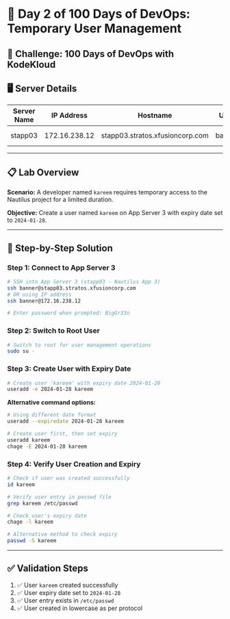 # 🚀 Day 2 of 100 Days of DevOps: Temporary User Management

## 🎯 Challenge: 100 Days of DevOps with KodeKloud

## 🖥️ Server Details
| Server Name | IP Address | Hostname | User | Purpose |
|-------------|------------|----------|------|---------|
| stapp03 | 172.16.238.12 | stapp03.stratos.xfusioncorp.com | banner | Nautilus App 3 |

---

## 📋 Lab Overview
**Scenario:** A developer named `kareem` requires temporary access to the Nautilus project for a limited duration.

**Objective:** Create a user named `kareem` on App Server 3 with expiry date set to `2024-01-28`.

---

## 🔧 Step-by-Step Solution

### Step 1: Connect to App Server 3
```bash
# SSH into App Server 3 (stapp03 - Nautilus App 3)
ssh banner@stapp03.stratos.xfusioncorp.com
# OR using IP address
ssh banner@172.16.238.12

# Enter password when prompted: BigGr33n
```

### Step 2: Switch to Root User
```bash
# Switch to root for user management operations
sudo su -
```

### Step 3: Create User with Expiry Date
```bash
# Create user 'kareem' with expiry date 2024-01-28
useradd -e 2024-01-28 kareem
```

**Alternative command options:**
```bash
# Using different date format
useradd --expiredate 2024-01-28 kareem

# Create user first, then set expiry
useradd kareem
chage -E 2024-01-28 kareem
```

### Step 4: Verify User Creation and Expiry
```bash
# Check if user was created successfully
id kareem

# Verify user entry in passwd file
grep kareem /etc/passwd

# Check user's expiry date
chage -l kareem

# Alternative method to check expiry
passwd -S kareem
```

---

## ✅ Validation Steps

1. ✅ User `kareem` created successfully
2. ✅ User expiry date set to `2024-01-28`
3. ✅ User entry exists in `/etc/passwd`
4. ✅ User created in lowercase as per protocol